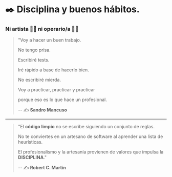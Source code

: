 # ✒️ Disciplina y buenos hábitos.

### Ni artista 👩‍🎨 ni operario/a 👨‍🏭

> "Voy a hacer un buen trabajo.
>
> No tengo prisa.
>
> Escribiré tests.
>
> Iré rápido a base de hacerlo bien.
>
> No escribiré mierda.
>
> Voy a practicar, practicar y practicar
>
> porque eso es lo que hace un profesional.
>
> -- ✍️ **Sandro Mancuso**

---

> "El **código limpio** no se escribe siguiendo un conjunto de reglas.
>
> No te conviertes en un artesano de software al aprender una lista de heurísticas.
>
> El profesionalismo y la artesanía provienen de valores que impulsa la **DISCIPLINA**."
>
> -- ✍️ **Robert C. Martin**